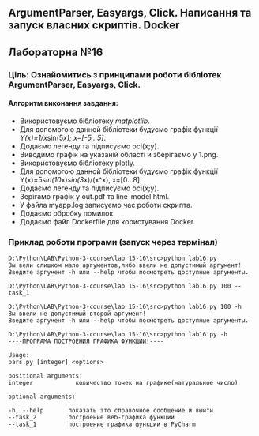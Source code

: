 ## ArgumentParser, Easyargs, Click. Написання та запуск власних скриптів. Docker
## Лабораторна №16
### Ціль: Ознайомитись з принципами роботи бібліотек ArgumentParser, Easyargs, Click.

#### Алгоритм виконання завдання:


 - Використовуємо бібліотеку *matplotlib*.
 - Для допомогою данной бібліотеки будуємо графік функції *Y(x)=1/x*sin(5*x); x=[-5...5]*.
 - Додаємо легенду та підписуємо осі(х;у).
 - Виводимо графік на указаній області и зберігаємо у 1.png.
 - Використовуємо бібліотеку plotly.
 - Для допомогою данной бібліотеки будуємо графік функції  Y(x)=5*sin(10*x)*sin(3*x)/(x^x), x=[0...8].
 - Додаємо легенду та підписуємо осі(х;у).
 - Зерігамо графік у out.pdf та line-model.html.
 - У файла myapp.log записуємо час роботи скрипта.
 - Додаємо обробку помилок.
 - Додаємо файл Dockerfile для користування Docker.

### Приклад роботи програми (запуск через термінал)
```
D:\Python\LAB\Python-3-course\lab 15-16\src>python lab16.py
Вы вели слишком мало аргументов,либо ввели не допустимый аргумент!
Введите аргумент -h или --help чтобы посмотреть доступные аргументы.

D:\Python\LAB\Python-3-course\lab 15-16\src>python lab16.py 100 --task_1

D:\Python\LAB\Python-3-course\lab 15-16\src>python lab16.py 100 -h
Вы ввели не допустимый второй аргумент!
Введите аргумент -h или --help чтобы посмотреть доступные аргументы.

D:\Python\LAB\Python-3-course\lab 15-16\src>python lab16.py -h
----ПРОГРАМА ПОСТРОЕНИЯ ГРАФИКА ФУНКЦИИ!----

Usage:
pars.py [integer] <options>

positional arguments:
integer            количество точек на графике(натуральное число)

optional arguments:

-h, --help       показать это справочное сообщение и выйти
--task_2         построение веб-графика функции
--task_1         построение графика функции в PyCharm

```
